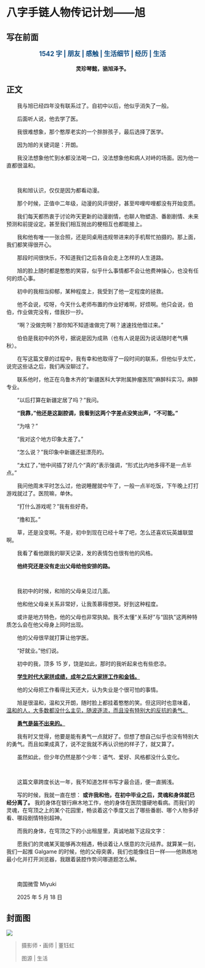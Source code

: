 # 八字手链人物传记计划——旭

## 写在前面

<p style="color:#0f4c81; text-align:center; font-weight:bold; font-size:larger;">1542 字 | 朋友 | 感触 | 生活细节 | 经历 | 生活</p>
<p style="text-align:center; font-weight:bold;">灵珍琴懿，骆旭泽予。</p>

## 正文

　　我与旭已经四年没有联系过了。自初中以后，他似乎消失了一般。

　　后面听人说，他去学了医。

　　我很难想象，那个憨厚老实的一个胖胖孩子，最后选择了医学。

　　因为旭的关键词是：开朗。

　　我没法想象他忙到水都没法喝一口，没法想象他和病人对峙的场面。因为他一直都很温和。

<br />

　　我和旭认识，仅仅是因为都看动漫。

　　那个时候，正值中二年级，动漫的风评很好，甚至哔哩哔哩都没有开始变质。

　　我们每天都热衷于讨论昨天更新的动漫剧情，也聊人物塑造、番剧剧情、未来预测和前提设定。甚至我们相互抛出的梗相互也都能接上。

　　我和他有唯一一张合照，还是同桌用违规带进来的手机帮忙拍摄的。那上面，我们都笑得很开心。

　　那段时间很快乐，不知道我们之后各自会走上怎样的人生道路。

　　旭的脸上随时都是憨憨的笑容，似乎什么事情都不会让他费神操心，也没有任何的烦心事。

　　初中的我相当抑郁，某种程度上，我受到了他一定程度的拯救。

　　他不会说，哎呀，今天什么老师布置的作业好难啊，好烦啊。他只会说，伯伯，作业做完没有，借我抄一抄。

　　“啊？没做完啊？那你知不知道谁做完了啊？速速找他借过来。”

　　伯伯是我初中的外号，据说是因为成熟（也有人说是因为说话随时老气横秋）。

　　在写这篇文章的过程中，我有幸和他取得了一段时间的联系，但他似乎太忙，说完这些话之后，我们再没聊过了。

　　联系他时，他正在乌鲁木齐的“新疆医科大学附属肿瘤医院”麻醉科实习。麻醉专业。

　　“以后打算在新疆定居了吗？”我问。

　　**“我靠，”他还是这副腔调，我看到这两个字差点没笑出声，“不可能。”**

　　“为啥？”

　　“我对这个地方印象太差了。”

　　“怎么说？”我印象中新疆还挺漂亮的。

　　“太红了，”他中间插了好几个“真的”表示强调，“形式比内地多得不是一点半点。”

　　我问他周末平时怎么过，他说睡醒就中午了，一般一点半吃饭，下午晚上打打游戏就过了。医院嘛，单休。

　　“打什么游戏呢？”我有些好奇。

　　“撸和瓦。”

　　草，还是没变啊。不是，初中到现在已经十年了吧，怎么还喜欢玩英雄联盟啊。

　　我看了看他跟我的聊天记录，发的表情包也很有他的风格。

　　**他终究还是没有走出父母给他安排的路。**

<br />

　　我初中的时候，和旭的父母亲见过几面。

　　他和他父母亲关系非常好，让我羡慕得想哭。好到这种程度。

　　或许是地方特色，他的父母也非常执拗。我不太懂“关系好”与“固执”这两种特质怎么会在他父母身上同时出现。

　　他的父母很早就打算让他学医。

　　“好就业。”他们说。

　　初中的我，顶多 15 岁，饶是如此，那时的我听起来也有些悲凉。

　　<u>**学生时代大家拼成绩，成年之后大家拼工作和金钱。**</u>

　　他的父母把工作看得比天还大，认为失业是个很可怕的事情。

　　旭是很温和，温和又开朗，随时脸上都挂着憨憨的笑。但这同时也意味着， <u>温和的人，大多数都没什么主见，随波逐流，而且没有特别大的反抗的勇气。</u>

　　<u>**勇气是装不出来的。**</u>

　　我有时又觉得，他要是能有勇气一点就好了。但想了想自己似乎也没有特别大的勇气。而且如果成真了，说不定我就不再认识他的样子了，就又算了。

　　虽然如此，但少年仍然是那个少年：语气、爱好、风格都没什么变化。

<br />

　　这篇文章跨度长达一年，我不知道怎样书写才最合适，便一直搁浅。

　　写的时候，我就一直在想： **或许我和他，在初中毕业之后，灵魂和身体就已经分离了。** 我的身体在银行麻木地工作，他的身体在医院僵硬地看病。而我们的灵魂，在穹顶之上的某个花园里，畅谈着这个季度又出了哪些番剧、哪个人物多好看、哪段剧情特别超神。

　　而我的身体，在穹顶之下的小出租屋里，真诚地敲下这段文字：

　　愿我们的灵魂某天能够再次相遇，畅谈着让人惬意的次元结界。就算某一刻，我们一起推 Galgame 的时候，他的父母突袭，我们也能像往日一样——他熟练地最小化并打开浏览器，我跟着装腔作势问哪道题怎么解。

<br />

　　南国微雪 Miyuki

　　2025 年 5 月 18 日

## 封面图

![](https://raw.githubusercontent.com/TinySnow/GithubImageHosting/main/blog/articles/literature/旭.jpg)

> 摄影师・画师 | 董钰虹
>
> 图源 | 生活